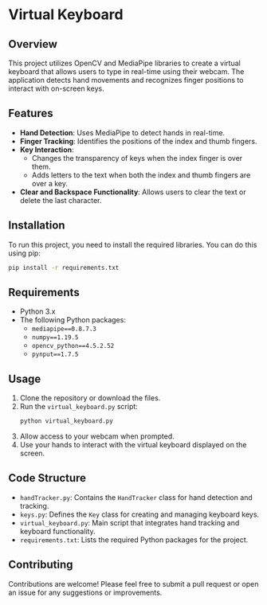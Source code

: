 # Virtual Keyboard

## Overview
This project utilizes OpenCV and MediaPipe libraries to create a virtual keyboard that allows users to type in real-time using their webcam. The application detects hand movements and recognizes finger positions to interact with on-screen keys.

## Features
- **Hand Detection**: Uses MediaPipe to detect hands in real-time.
- **Finger Tracking**: Identifies the positions of the index and thumb fingers.
- **Key Interaction**: 
  - Changes the transparency of keys when the index finger is over them.
  - Adds letters to the text when both the index and thumb fingers are over a key.
- **Clear and Backspace Functionality**: Allows users to clear the text or delete the last character.

## Installation
To run this project, you need to install the required libraries. You can do this using pip:

```bash
pip install -r requirements.txt
```

## Requirements
- Python 3.x
- The following Python packages:
  - `mediapipe==0.8.7.3`
  - `numpy==1.19.5`
  - `opencv_python==4.5.2.52`
  - `pynput==1.7.5`

## Usage
1. Clone the repository or download the files.
2. Run the `virtual_keyboard.py` script:
   ```bash
   python virtual_keyboard.py
   ```
3. Allow access to your webcam when prompted.
4. Use your hands to interact with the virtual keyboard displayed on the screen.

## Code Structure
- `handTracker.py`: Contains the `HandTracker` class for hand detection and tracking.
- `keys.py`: Defines the `Key` class for creating and managing keyboard keys.
- `virtual_keyboard.py`: Main script that integrates hand tracking and keyboard functionality.
- `requirements.txt`: Lists the required Python packages for the project.

## Contributing
Contributions are welcome! Please feel free to submit a pull request or open an issue for any suggestions or improvements.
